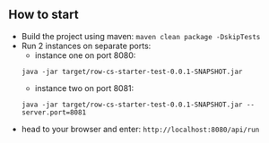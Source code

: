 ## How to start

- Build the project using maven: `maven clean package -DskipTests`
- Run 2 instances on separate ports:
  - instance one on port 8080:
  ```
  java -jar target/row-cs-starter-test-0.0.1-SNAPSHOT.jar
  ```
  - instance two on port 8081:
  ```
  java -jar target/row-cs-starter-test-0.0.1-SNAPSHOT.jar --server.port=8081
  ```
- head to your browser and enter: `http://localhost:8080/api/run`